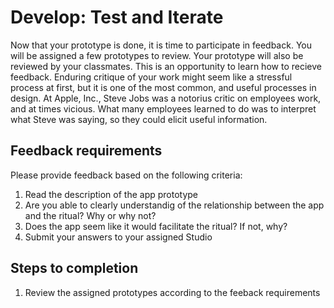 # Develop: Test and Iterate

Now that your prototype is done, it is time to participate in feedback. You will be assigned a few prototypes to review. Your prototype will also be reviewed by your classmates. This is an opportunity to learn how to recieve feedback. Enduring critique of your work might seem like a stressful process at first, but it is one of the most common, and useful processes in design. At Apple, Inc., Steve Jobs was a notorius critic on employees work, and at times vicious. What many employees learned to do was to interpret what Steve was saying, so they could elicit useful information.

## Feedback requirements

Please provide feedback based on the following criteria:

1. Read the description of the app prototype
2. Are you able to clearly understandig of the relationship between the app and the ritual? Why or why not?
3. Does the app seem like it would facilitate the ritual? If not, why? 
4. Submit your answers to your assigned Studio 

## Steps to completion

1. Review the assigned prototypes according to the feeback requirements



